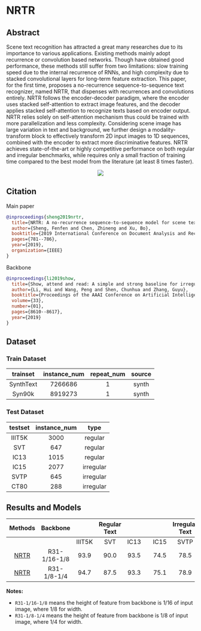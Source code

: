 # NRTR

## Abstract

<!-- [ABSTRACT] -->
Scene text recognition has attracted a great many researches due to its importance to various applications. Existing methods mainly adopt recurrence or convolution based networks. Though have obtained good performance, these methods still suffer from two limitations: slow training speed due to the internal recurrence of RNNs, and high complexity due to stacked convolutional layers for long-term feature extraction. This paper, for the first time, proposes a no-recurrence sequence-to-sequence text recognizer, named NRTR, that dispenses with recurrences and convolutions entirely. NRTR follows the encoder-decoder paradigm, where the encoder uses stacked self-attention to extract image features, and the decoder applies stacked self-attention to recognize texts based on encoder output. NRTR relies solely on self-attention mechanism thus could be trained with more parallelization and less complexity. Considering scene image has large variation in text and background, we further design a modality-transform block to effectively transform 2D input images to 1D sequences, combined with the encoder to extract more discriminative features. NRTR achieves state-of-the-art or highly competitive performance on both regular and irregular benchmarks, while requires only a small fraction of training time compared to the best model from the literature (at least 8 times faster).

<!-- [IMAGE] -->
<div align=center>
<img src="https://user-images.githubusercontent.com/22607038/142797203-d9df6c35-868f-4848-8261-c286751fd342.png"/>
</div>

## Citation

Main paper

<!-- [ALGORITHM] -->

```bibtex
@inproceedings{sheng2019nrtr,
  title={NRTR: A no-recurrence sequence-to-sequence model for scene text recognition},
  author={Sheng, Fenfen and Chen, Zhineng and Xu, Bo},
  booktitle={2019 International Conference on Document Analysis and Recognition (ICDAR)},
  pages={781--786},
  year={2019},
  organization={IEEE}
}
```

Backbone

```bibtex
@inproceedings{li2019show,
  title={Show, attend and read: A simple and strong baseline for irregular text recognition},
  author={Li, Hui and Wang, Peng and Shen, Chunhua and Zhang, Guyu},
  booktitle={Proceedings of the AAAI Conference on Artificial Intelligence},
  volume={33},
  number={01},
  pages={8610--8617},
  year={2019}
}
```

## Dataset

### Train Dataset

| trainset  | instance_num | repeat_num | source |
| :-------: | :----------: | :--------: | :----: |
| SynthText |   7266686    |     1      | synth  |
|  Syn90k   |   8919273    |     1      | synth  |

### Test Dataset

| testset | instance_num |   type    |
| :-----: | :----------: | :-------: |
| IIIT5K  |     3000     |  regular  |
|   SVT   |     647      |  regular  |
|  IC13   |     1015     |  regular  |
|  IC15   |     2077     | irregular |
|  SVTP   |     645      | irregular |
|  CT80   |     288      | irregular |

## Results and Models

|                             Methods                             |   Backbone   |        | Regular Text |      |     |      | Irregular Text |      |                                                                                               download                                                                                                |
| :-------------------------------------------------------------: | :----------: | :----: | :----------: | :--: | :-: | :--: | :------------: | :--: | :---------------------------------------------------------------------------------------------------------------------------------------------------------------------------------------------------: |
|                                                                 |              | IIIT5K |     SVT      | IC13 |     | IC15 |      SVTP      | CT80 |
| [NRTR](/configs/textrecog/nrtr/nrtr_r31_1by16_1by8_academic.py) | R31-1/16-1/8 |  93.9  |     90.0     | 93.5 |     | 74.5 |      78.5      | 86.5 |      [model](https://download.openmmlab.com/mmocr/textrecog/nrtr/nrtr_r31_academic_20210406-954db95e.pth) \| [log](https://download.openmmlab.com/mmocr/textrecog/nrtr/20210406_010150.log.json)      |
| [NRTR](/configs/textrecog/nrtr/nrtr_r31_1by8_1by4_academic.py)  | R31-1/8-1/4  |  94.7  |     87.5     | 93.3 |     | 75.1 |      78.9      | 87.9 | [model](https://download.openmmlab.com/mmocr/textrecog/nrtr/nrtr_r31_1by8_1by4_academic_20210406-ce16e7cc.pth) \| [log](https://download.openmmlab.com/mmocr/textrecog/nrtr/20210406_160845.log.json) |

**Notes:**

-   `R31-1/16-1/8` means the height of feature from backbone is 1/16 of input image, where 1/8 for width.
-   `R31-1/8-1/4` means the height of feature from backbone is 1/8 of input image, where 1/4 for width.
